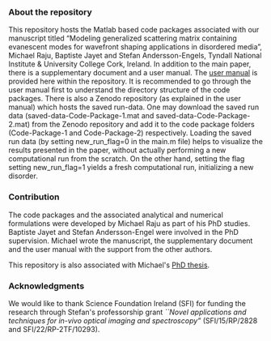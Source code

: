 ### About the repository
This repository hosts the Matlab based code packages associated with our manuscript titled “Modeling generalized scattering matrix containing evanescent modes for 
wavefront shaping applications in disordered media”, Michael Raju, Baptiste Jayet and Stefan Andersson-Engels, Tyndall National Institute & University College Cork, Ireland.
 In addition to the main paper, there is a supplementary 
document and a user manual. The [user manual](/User_manual.pdf)
 is provided here within the repository. It is recommended to go through the user manual first to understand the directory 
structure of the code packages. There is also a Zenodo repository (as explained in the user manual) which hosts the saved run-data. One may download the saved
run data (saved-data-Code-Package-1.mat and saved-data-Code-Package-2.mat) from 
the Zenodo repository and add it to the code package folders (Code-Package-1 and Code-Package-2) respectively. Loading the saved run data
(by setting new\_run\_flag=0 in the main.m file) 
helps to visualize the results presented in the paper, without actually performing a new computational run from the scratch. On the other hand, setting the flag 
setting new\_run\_flag=1 yields a fresh computational run, initializing a new disorder.  

### Contribution
The code packages and the associated analytical and numerical formulations were developed by Michael Raju as part of his PhD studies.
Baptiste Jayet and Stefan Andersson-Engel were involved in the PhD supervision. 
Michael wrote the manuscript, the supplementary document and the user manual with the support from the other authors. 

This repository is also associated with Michael's [PhD thesis](https://hdl.handle.net/10468/14107).

### Acknowledgments
We would like to thank Science Foundation Ireland (SFI) for funding the research through Stefan's professorship grant *``Novel applications and techniques for in-vivo
optical imaging and spectroscopy”* (SFI/15/RP/2828 and SFI/22/RP-2TF/10293).
